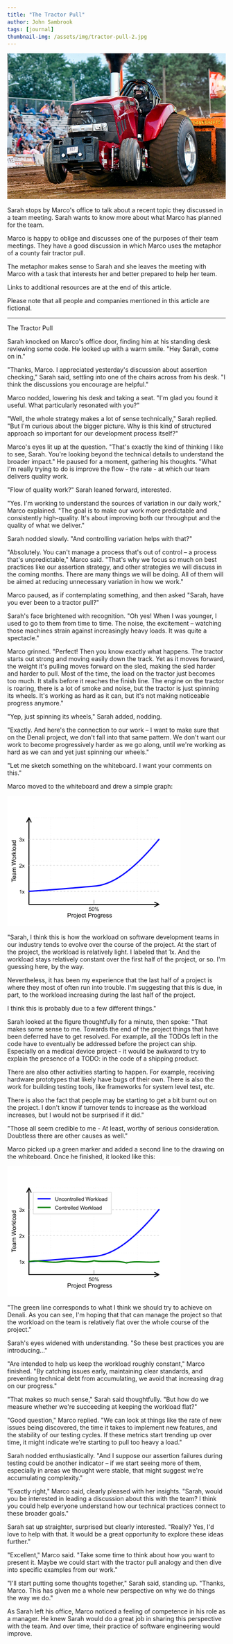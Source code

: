 ```yaml
---
title: "The Tractor Pull"
author: John Sambrook
tags: [journal]
thumbnail-img: /assets/img/tractor-pull-2.jpg
---
```


![Tractor Pull](/assets/img/tractor-pull-2.jpg)

<!-- [Audio Discussion](https://common-sense.com/assets/files/tractor-pull.mp3) -->

Sarah stops by Marco's office to talk about a recent topic they
discussed in a team meeting. Sarah wants to know more about what
Marco has planned for the team.

Marco is happy to oblige and discusses one of the purposes of their
team meetings. They have a good discussion in which Marco uses the
metaphor of a county fair tractor pull.

The metaphor makes sense to Sarah and she leaves the meeting with
Marco with a task that interests her and better prepared to help her
team.

Links to additional resources are at the end of this article.

Please note that all people and companies mentioned in this article
are fictional.

 ***

The Tractor Pull

Sarah knocked on Marco's office door, finding him at his standing desk
reviewing some code. He looked up with a warm smile. "Hey Sarah, come
on in."

"Thanks, Marco. I appreciated yesterday's discussion about assertion
checking," Sarah said, settling into one of the chairs across from his
desk. "I think the discussions you encourage are helpful."

Marco nodded, lowering his desk and taking a seat. "I'm glad you found
it useful. What particularly resonated with you?"

"Well, the whole strategy makes a lot of sense technically," Sarah
replied. "But I'm curious about the bigger picture. Why is this kind
of structured approach so important for our development process
itself?"

Marco's eyes lit up at the question. "That's exactly the kind of
thinking I like to see, Sarah. You're looking beyond the technical
details to understand the broader impact." He paused for a moment,
gathering his thoughts. "What I'm really trying to do is improve the
flow - the rate - at which our team delivers quality work.

"Flow of quality work?" Sarah leaned forward, interested.

"Yes. I'm working to understand the sources of variation in our daily
work," Marco explained. "The goal is to make our work more predictable
and consistently high-quality. It's about improving both our
throughput and the quality of what we deliver."

Sarah nodded slowly. "And controlling variation helps with that?"

"Absolutely. You can't manage a process that's out of control – a
process that's unpredictable," Marco said. "That's why we focus so
much on best practices like our assertion strategy, and other
strategies we will discuss in the coming months. There are many things
we will be doing. All of them will be aimed at reducing unnecessary
variation in how we work."

Marco paused, as if contemplating something, and then asked "Sarah,
have you ever been to a tractor pull?"

Sarah's face brightened with recognition. "Oh yes! When I was younger,
I used to go to them from time to time. The noise, the excitement –
watching those machines strain against increasingly heavy loads. It
was quite a spectacle."

Marco grinned. "Perfect! Then you know exactly what happens. The
tractor starts out strong and moving easily down the track. Yet as it
moves forward, the weight it's pulling moves forward on the sled,
making the sled harder and harder to pull. Most of the time, the load
on the tractor just becomes too much. It stalls before it reaches the
finish line. The engine on the tractor is roaring, there is a lot of
smoke and noise, but the tractor is just spinning its wheels. It's
working as hard as it can, but it's not making noticeable progress
anymore."

"Yep, just spinning its wheels," Sarah added, nodding.

"Exactly. And here's the connection to our work – I want to make sure
that on the Denali project, we don't fall into that same pattern. We
don't want our work to become progressively harder as we go along,
until we're working as hard as we can and yet just spinning our
wheels."

"Let me sketch something on the whiteboard. I want your comments on
this."

Marco moved to the whiteboard and drew a simple graph:

![Simple case](/assets/img/workload-single.png)

"Sarah, I think this is how the workload on software development teams
in our industry tends to evolve over the course of the project. At the
start of the project, the workload is relatively light. I labeled that
1x. And the workload stays relatively constant over the first half of
the project, or so. I'm guessing here, by the way.

Nevertheless, it has been my experience that the last half of a
project is where they most of often run into trouble. I'm suggesting
that this is due, in part, to the workload increasing during the last
half of the project.

I think this is probably due to a few different things."

Sarah looked at the figure thoughtfully for a minute, then spoke:
"That makes some sense to me. Towards the end of the project things
that have been deferred have to get resolved. For example, all the
TODOs left in the code have to eventually be addressed before the
project can ship. Especially on a medical device project - it would be
awkward to try to explain the presence of a TODO: in the code of a
shipping product.

There are also other activities starting to happen. For example,
receiving hardware prototypes that likely have bugs of their own.
There is also the work for building testing tools, like frameworks for
system level test, etc.

There is also the fact that people may be starting to get a bit burnt
out on the project. I don't know if turnover tends to increase as the
workload increases, but I would not be surprised if it did."

"Those all seem credible to me - At least, worthy of serious
consideration.  Doubtless there are other causes as well."

Marco picked up a green marker and added a second line to the drawing
on the whiteboard. Once he finished, it looked like this:

![Simple case](/assets/img/workload-comparison.png)

"The green line corresponds to what I think we should try to achieve
on Denali. As you can see, I'm hoping that that can manage the project
so that the workload on the team is relatively flat over the whole
course of the project."







Sarah's eyes widened with understanding. "So these best practices you
are introducing..."

"Are intended to help us keep the workload roughly constant," Marco
finished. "By catching issues early, maintaining clear standards, and
preventing technical debt from accumulating, we avoid that increasing
drag on our progress."

"That makes so much sense," Sarah said thoughtfully. "But how do we
measure whether we're succeeding at keeping the workload flat?"

"Good question," Marco replied. "We can look at things like the rate
of new issues being discovered, the time it takes to implement new
features, and the stability of our testing cycles. If these metrics
start trending up over time, it might indicate we're starting to pull
too heavy a load."

Sarah nodded enthusiastically. "And I suppose our assertion failures
during testing could be another indicator – if we start seeing more of
them, especially in areas we thought were stable, that might suggest
we're accumulating complexity."

"Exactly right," Marco said, clearly pleased with her
insights. "Sarah, would you be interested in leading a discussion
about this with the team? I think you could help everyone understand
how our technical practices connect to these broader goals."

Sarah sat up straighter, surprised but clearly interested. "Really?
Yes, I'd love to help with that. It would be a great opportunity to
explore these ideas further."

"Excellent," Marco said. "Take some time to think about how you want
to present it. Maybe we could start with the tractor pull analogy and
then dive into specific examples from our work."

"I'll start putting some thoughts together," Sarah said, standing
up. "Thanks, Marco. This has given me a whole new perspective on why
we do things the way we do."

As Sarah left his office, Marco noticed a feeling of competence in his
role as a manager. He knew Sarah would do a great job in sharing this
perspective with the team. And over time, their practice of software
engineering would improve.

